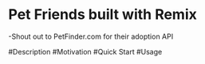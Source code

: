 # Pet Friends built with Remix

-Shout out to PetFinder.com for their adoption API

#Description
#Motivation
#Quick Start
#Usage
